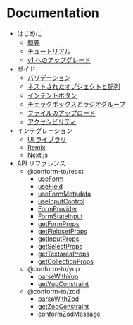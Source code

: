 # Documentation

- はじめに
  - [概要](./overview.md)
  - [チュートリアル](./tutorial.md)
  - [v1 へのアップグレード](./upgrading-v1.md)
- ガイド
  - [バリデーション](./validation.md)
  - [ネストされたオブジェクトと配列](./complex-structures.md)
  - [インテントボタン](./intent-button.md)
  - [チェックボックスとラジオグループ](./checkbox-and-radio-group.md)
  - [ファイルのアップロード](./file-upload.md)
  - [アクセシビリティ](./accessibility.md)
- インテグレーション
  - [UI ライブラリ](./integration/ui-libraries.md)
  - [Remix](./integration/remix.md)
  - [Next.js](./integration/nextjs.md)
- API リファレンス
  - @conform-to/react
    - [useForm](./api/react/useForm.md)
    - [useField](./api/react/useField.md)
    - [useFormMetadata](./api/react/useFormMetadata.md)
    - [useInputControl](./api/react/useInputControl.md)
    - [FormProvider](./api/react/FormProvider.md)
    - [FormStateInput](./api/react/FormStateInput.md)
    - [getFormProps](./api/react/getFormProps.md)
    - [getFieldsetProps](./api/react/getFieldsetProps.md)
    - [getInputProps](./api/react/getInputProps.md)
    - [getSelectProps](./api/react/getSelectProps.md)
    - [getTextareaProps](./api/react/getTextareaProps.md)
    - [getCollectionProps](./api/react/getCollectionProps.md)
  - @conform-to/yup
    - [parseWithYup](./api/yup/parseWithYup.md)
    - [getYupConstraint](./api/yup/getYupConstraint.md)
  - @conform-to/zod
    - [parseWithZod](./api/zod/parseWithZod.md)
    - [getZodConstraint](./api/zod/getZodConstraint.md)
    - [conformZodMessage](./api/zod/conformZodMessage.md)
